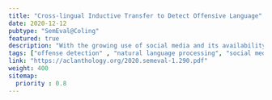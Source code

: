 ```yaml
---
title: "Cross-lingual Inductive Transfer to Detect Offensive Language"
date: 2020-12-12
pubtype: "SemEval@Coling"
featured: true
description: "With the growing use of social media and its availability, many instances of the use of offensive language have been observed across multiple languages and domains. This phenomenon has given rise to the growing need to detect the offensive language used in social media cross-lingually. In OffensEval 2020, the organizers have released the multilingual Offensive Language Identification Dataset (mOLID), which contains tweets in five different languages, to detect offensive language. In this work, we introduce a cross-lingual inductive approach to identify the offensive language in tweets using the contextual word embedding XLM-RoBERTa (XLM-R). We show that our model performs competitively on all five languages, obtaining the fourth position in the English task with an F1-score of 0.919 and eighth position in the Turkish task with an F1-score of 0.781. Further experimentation proves that our model works competitively in a zero-shot learning environment, and is extensible to other languages."
tags: ["offense detection" , "natural language processing", "social media analysis"]
link: "https://aclanthology.org/2020.semeval-1.290.pdf"
weight: 400
sitemap:
  priority : 0.8
---
```


